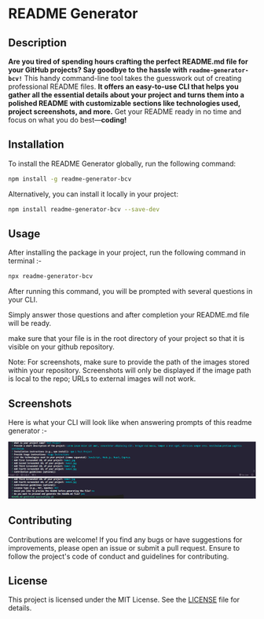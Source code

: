 # README Generator

## Description

**Are you tired of spending hours crafting the perfect README.md file for your GitHub projects? Say goodbye to the hassle with `readme-generator-bcv!`** This handy command-line tool takes the guesswork out of creating professional README files. **It offers an easy-to-use CLI that helps you gather all the essential details about your project and turns them into a polished README with customizable sections like technologies used, project screenshots, and more.** Get your README ready in no time and focus on what you do best—**coding!**

## Installation

To install the README Generator globally, run the following command:

```bash
npm install -g readme-generator-bcv
```

Alternatively, you can install it locally in your project:

```bash
npm install readme-generator-bcv --save-dev
```
## Usage
 
 After installing the package in your project, run the following command in terminal :-

 ```bash 
 npx readme-generator-bcv
 ```

 After running this command, you will be prompted with several questions in your CLI.

 Simply answer those questions and after completion your README.md file will be ready.

 make sure that your file is in the root directory of your project so that it is visible on your github repository.

 Note: For screenshots, make sure to provide the path of the images stored within your repository. Screenshots will only be displayed if the image path is local to the repo; URLs to external images will not work.
 
 ## Screenshots
  
 Here is what your CLI will look like when answering prompts of this readme generator :-

![](/Readme/images/Screenshot1.png)
![](/Readme/images/Screenshot2.png)

 ## Contributing

Contributions are welcome! If you find any bugs or have suggestions for improvements, please open an issue or submit a pull request. Ensure to follow the project's code of conduct and guidelines for contributing.

## License

This project is licensed under the MIT License. See the [LICENSE](LICENSE) file for details.
